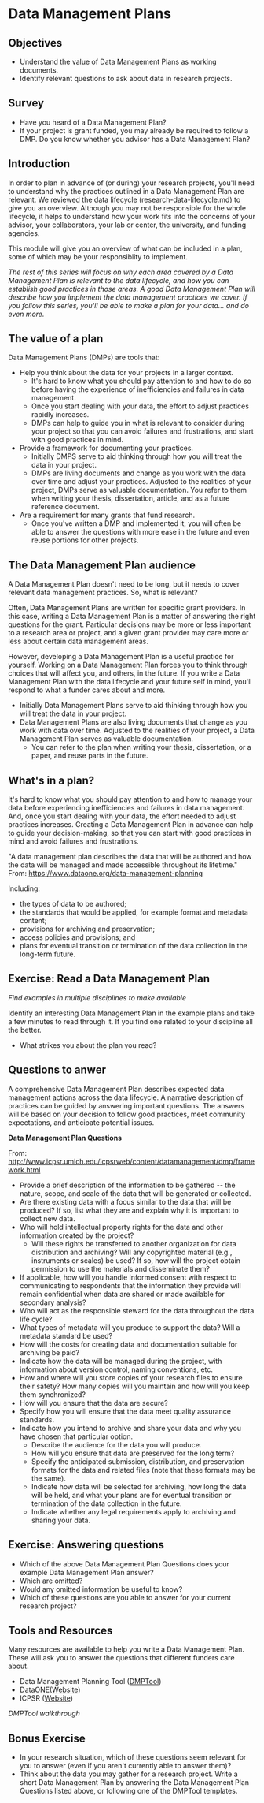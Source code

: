 # Data Management Plans
## Objectives
- Understand the value of Data Management Plans as working documents.
- Identify relevant questions to ask about data in research projects.

## Survey
- Have you heard of a Data Management Plan?
- If your project is grant funded, you may already be required to follow a DMP. Do you know whether you advisor has a Data Management Plan?

## Introduction
In order to plan in advance of (or during) your research projects, you'll need to understand why the practices outlined in a Data Management Plan are relevant. We reviewed the data lifecycle (research-data-lifecycle.md) to give you an overview. Although you may not be responsible for the whole lifecycle, it helps to understand how your work fits into the concerns of your advisor, your collaborators, your lab or center, the university, and funding agencies.

This module will give you an overview of what can be included in a plan, some of which may be your responsiblity to implement.

*The rest of this series will focus on why each area covered by a Data Management Plan is relevant to the data lifecycle, and how you can establish good practices in those areas. A good Data Management Plan will describe how you implement the data management practices we cover. If you follow this series, you'll be able to make a plan for your data... and do even more.*

## The value of a plan
Data Management Plans (DMPs) are tools that:

- Help you think about the data for your projects in a larger context.
	- It's hard to know what you should pay attention to and how to do so before having the experience of inefficiencies and failures in data management.
	- Once you start dealing with your data, the effort to adjust practices rapidly increases.
	- DMPs can help to guide you in what is relevant to consider during your project so that you can avoid failures and frustrations, and start with good practices in mind.
- Provide a framework for documenting your practices.
	- Initially DMPS serve to aid thinking through how you will treat the data in your project. 
	- DMPs are living documents and change as you work with the data over time and adjust your practices. Adjusted to the realities of your project, DMPs serve as valuable documentation. You refer to them when writing your thesis, dissertation, article, and as a future reference document. 
- Are a requirement for many grants that fund research.
	- Once you've written a DMP and implemented it, you will often be able to answer the questions with more ease in the future and even reuse portions for other projects. 
 
## The Data Management Plan audience
A Data Management Plan doesn't need to be long, but it needs to cover relevant data management practices. So, what is relevant?

Often, Data Management Plans are written for specific grant providers. In this case, writing a Data Management Plan is a matter of answering the right questions for the grant. Particular decisions may be more or less important to a research area or project, and a given grant provider may care more or less about certain data management areas.

However, developing a Data Management Plan is a useful practice for yourself. Working on a Data Management Plan forces you to think through choices that will affect you, and others, in the future. If you write a Data Management Plan with the data lifecycle and your future self in mind, you'll respond to what a funder cares about and more. 

- Initially Data Management Plans serve to aid thinking through how you will treat the data in your project. 
- Data Management Plans are also living documents that change as you work with data over time. Adjusted to the realities of your project, a Data Management Plan serves as valuable documentation. 
	- You can refer to the plan when writing your thesis, dissertation, or a paper, and reuse parts in the future.

##  What's in a plan?
It's hard to know what you should pay attention to and how to manage your data before experiencing inefficiencies and failures in data management. And, once you start dealing with your data, the effort needed to adjust practices increases. Creating a Data Management Plan in advance can help to guide your decision-making, so that you can start with good practices in mind and avoid failures and frustrations.

"A data management plan describes the data that will be authored and how the data will be managed and made accessible throughout its lifetime." From: https://www.dataone.org/data-management-planning

Including:

- the types of data to be authored;
- the standards that would be applied, for example format and metadata content;
- provisions for archiving and preservation;
- access policies and provisions; and
- plans for eventual transition or termination of the data collection in the long-term future.

## Exercise: Read a Data Management Plan
*Find examples in multiple disciplines to make available*

Identify an interesting Data Management Plan in the example plans and take a few minutes to read through it. If you find one related to your discipline all the better.

- What strikes you about the plan you read?

## Questions to anwer
A comprehensive Data Management Plan describes expected data management actions across the data lifecycle. A narrative description of practices can be guided by answering important questions. The answers will be based on your decision to follow good practices, meet community expectations, and anticipate potential issues.

**Data Management Plan Questions**

From: http://www.icpsr.umich.edu/icpsrweb/content/datamanagement/dmp/framework.html

- Provide a brief description of the information to be gathered -- the nature, scope, and scale of the data that will be generated or collected.
- Are there existing data with a focus similar to the data that will be produced? If so, list what they are and explain why it is important to collect new data.
- Who will hold intellectual property rights for the data and other information created by the project?
	- Will these rights be transferred to another organization for data distribution and archiving? Will any copyrighted material (e.g., instruments or scales) be used? If so, how will the project obtain permission to use the materials and disseminate them?
- If applicable, how will you handle informed consent with respect to communicating to respondents that the information they provide will remain confidential when data are shared or made available for secondary analysis?
- Who will act as the responsible steward for the data throughout the data life cycle?
- What types of metadata will you produce to support the data? Will a metadata standard be used?
- How will the costs for creating data and documentation suitable for archiving be paid?
- Indicate how the data will be managed during the project, with information about version control, naming conventions, etc.
- How and where will you store copies of your research files to ensure their safety? How many copies will you maintain and how will you keep them synchronized?
- How will you ensure that the data are secure?
- Specify how you will ensure that the data meet quality assurance standards.
- Indicate how you intend to archive and share your data and why you have chosen that particular option.
	- Describe the audience for the data you will produce.
	- How will you ensure that data are preserved for the long term?
	- Specify the anticipated submission, distribution, and preservation formats for the data and related files (note that these formats may be the same).
	- Indicate how data will be selected for archiving, how long the data will be held, and what your plans are for eventual transition or termination of the data collection in the future.
	- Indicate whether any legal requirements apply to archiving and sharing your data.

## Exercise: Answering questions
- Which of the above Data Management Plan Questions does your example Data Management Plan answer? 
- Which are omitted?
- Would any omitted information be useful to know?
- Which of these questions are you able to answer for your current research project?

## Tools and Resources 
Many resources are available to help you write a Data Management Plan. These will ask you to answer the questions that different funders care about.

- Data Management Planning Tool ([DMPTool](https://dmp.cdlib.org))
- DataONE([Website](https://www.dataone.org/data-management-planning))
- ICPSR ([Website](http://www.icpsr.umich.edu/icpsrweb/content/datamanagement/dmp/framework.html))

*DMPTool walkthrough*

## Bonus Exercise 
- In your research situation, which of these questions seem relevant for you to answer (even if you aren't currently able to answer them)?
- Think about the data you may gather for a research project. Write a short Data Management Plan by answering the Data Management Plan Questions listed above, or following one of the DMPTool templates.
